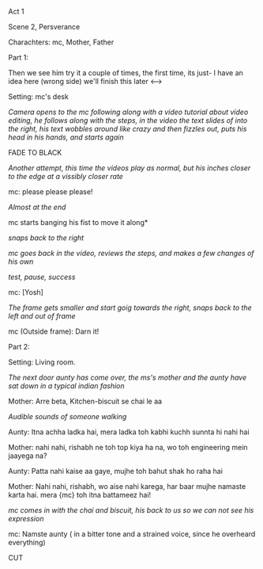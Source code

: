Act 1

Scene 2, Persverance

Charachters: mc, Mother, Father

Part 1:

<!-->

Then we see him try it a couple of times, the first time, its just- I have an idea here (wrong side) we'll finish this later

<-->


Setting: mc's desk

_Camera opens to the mc following along with a video tutorial about video editing,
he follows along with the steps, in the video the text slides of into the right,
his text wobbles around like crazy and then fizzles out, puts his head in his hands, and starts again_

FADE TO BLACK

_Another attempt, this time the videos play as normal, but his inches closer to the edge at a vissibly closer rate_

mc: please please please!

_Almost at the end_

mc starts banging his fist to move it along*

_snaps back to the right_

_mc goes back in the video, reviews the steps, and makes a few changes of his own_

_test, pause, success_

mc: [Yosh]

_The frame gets smaller and start goig towards the right, snaps back to the left and out of frame_

mc (Outside frame): Darn it!

Part 2:

Setting: Living room.

_The next door aunty has come over, the ms's mother and the aunty have sat down in a typical indian fashion_

Mother: Arre beta, Kitchen-biscuit se chai le aa

_Audible sounds of someone walking_

Aunty: Itna achha ladka hai, mera ladka toh kabhi kuchh sunnta hi nahi hai

Mother: nahi nahi,  rishabh ne toh top kiya ha na, wo toh engineering mein jaayega na?

Aunty: Patta nahi kaise aa gaye, mujhe toh bahut shak ho raha hai

Mother: Nahi nahi, rishabh, wo aise nahi karega, har baar mujhe namaste karta hai. mera {mc} toh itna battameez hai!

_mc comes in with the chai and biscuit, his back to us so we can not see his expression_

mc: Namste aunty ( in a bitter tone and a strained voice, since he overheard everything)


CUT
